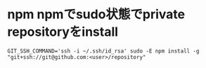 # npm npmでsudo状態でprivate repositoryをinstall

```
GIT_SSH_COMMAND='ssh -i ~/.ssh/id_rsa' sudo -E npm install -g "git+ssh://git@github.com:<user>/repository"
```

